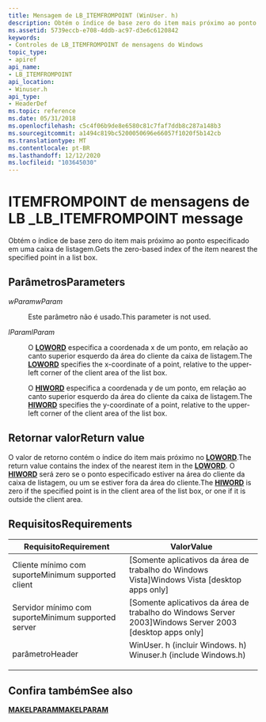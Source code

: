 ```yaml
---
title: Mensagem de LB_ITEMFROMPOINT (WinUser. h)
description: Obtém o índice de base zero do item mais próximo ao ponto especificado em uma caixa de listagem.
ms.assetid: 5739eccb-e708-4ddb-ac97-d3e6c6120842
keywords:
- Controles de LB_ITEMFROMPOINT de mensagens do Windows
topic_type:
- apiref
api_name:
- LB_ITEMFROMPOINT
api_location:
- Winuser.h
api_type:
- HeaderDef
ms.topic: reference
ms.date: 05/31/2018
ms.openlocfilehash: c5c4f06b9de8e6580c81c7faf7ddb8c287a148b3
ms.sourcegitcommit: a1494c819bc5200050696e66057f1020f5b142cb
ms.translationtype: MT
ms.contentlocale: pt-BR
ms.lasthandoff: 12/12/2020
ms.locfileid: "103645030"
---
```

# <a name="lb_itemfrompoint-message"></a><span data-ttu-id="b0146-104">ITEMFROMPOINT de mensagens de LB \_</span><span class="sxs-lookup"><span data-stu-id="b0146-104">LB\_ITEMFROMPOINT message</span></span>

<span data-ttu-id="b0146-105">Obtém o índice de base zero do item mais próximo ao ponto especificado em uma caixa de listagem.</span><span class="sxs-lookup"><span data-stu-id="b0146-105">Gets the zero-based index of the item nearest the specified point in a list box.</span></span>

## <a name="parameters"></a><span data-ttu-id="b0146-106">Parâmetros</span><span class="sxs-lookup"><span data-stu-id="b0146-106">Parameters</span></span>

<dl> <dt>

<span data-ttu-id="b0146-107">*wParam*</span><span class="sxs-lookup"><span data-stu-id="b0146-107">*wParam*</span></span> 
</dt> <dd>

<span data-ttu-id="b0146-108">Este parâmetro não é usado.</span><span class="sxs-lookup"><span data-stu-id="b0146-108">This parameter is not used.</span></span>

</dd> <dt>

<span data-ttu-id="b0146-109">*lParam*</span><span class="sxs-lookup"><span data-stu-id="b0146-109">*lParam*</span></span> 
</dt> <dd>

<span data-ttu-id="b0146-110">O [**LOWORD**](/previous-versions/windows/desktop/legacy/ms632659(v=vs.85)) especifica a coordenada x de um ponto, em relação ao canto superior esquerdo da área do cliente da caixa de listagem.</span><span class="sxs-lookup"><span data-stu-id="b0146-110">The [**LOWORD**](/previous-versions/windows/desktop/legacy/ms632659(v=vs.85)) specifies the x-coordinate of a point, relative to the upper-left corner of the client area of the list box.</span></span>

<span data-ttu-id="b0146-111">O [**HIWORD**](/previous-versions/windows/desktop/legacy/ms632657(v=vs.85)) especifica a coordenada y de um ponto, em relação ao canto superior esquerdo da área do cliente da caixa de listagem.</span><span class="sxs-lookup"><span data-stu-id="b0146-111">The [**HIWORD**](/previous-versions/windows/desktop/legacy/ms632657(v=vs.85)) specifies the y-coordinate of a point, relative to the upper-left corner of the client area of the list box.</span></span>

</dd> </dl>

## <a name="return-value"></a><span data-ttu-id="b0146-112">Retornar valor</span><span class="sxs-lookup"><span data-stu-id="b0146-112">Return value</span></span>

<span data-ttu-id="b0146-113">O valor de retorno contém o índice do item mais próximo no [**LOWORD**](/previous-versions/windows/desktop/legacy/ms632659(v=vs.85)).</span><span class="sxs-lookup"><span data-stu-id="b0146-113">The return value contains the index of the nearest item in the [**LOWORD**](/previous-versions/windows/desktop/legacy/ms632659(v=vs.85)).</span></span> <span data-ttu-id="b0146-114">O [**HIWORD**](/previous-versions/windows/desktop/legacy/ms632657(v=vs.85)) será zero se o ponto especificado estiver na área do cliente da caixa de listagem, ou um se estiver fora da área do cliente.</span><span class="sxs-lookup"><span data-stu-id="b0146-114">The [**HIWORD**](/previous-versions/windows/desktop/legacy/ms632657(v=vs.85)) is zero if the specified point is in the client area of the list box, or one if it is outside the client area.</span></span>

## <a name="requirements"></a><span data-ttu-id="b0146-115">Requisitos</span><span class="sxs-lookup"><span data-stu-id="b0146-115">Requirements</span></span>



| <span data-ttu-id="b0146-116">Requisito</span><span class="sxs-lookup"><span data-stu-id="b0146-116">Requirement</span></span> | <span data-ttu-id="b0146-117">Valor</span><span class="sxs-lookup"><span data-stu-id="b0146-117">Value</span></span> |
|-------------------------------------|----------------------------------------------------------------------------------------------------------|
| <span data-ttu-id="b0146-118">Cliente mínimo com suporte</span><span class="sxs-lookup"><span data-stu-id="b0146-118">Minimum supported client</span></span><br/> | <span data-ttu-id="b0146-119">\[Somente aplicativos da área de trabalho do Windows Vista\]</span><span class="sxs-lookup"><span data-stu-id="b0146-119">Windows Vista \[desktop apps only\]</span></span><br/>                                                           |
| <span data-ttu-id="b0146-120">Servidor mínimo com suporte</span><span class="sxs-lookup"><span data-stu-id="b0146-120">Minimum supported server</span></span><br/> | <span data-ttu-id="b0146-121">\[Somente aplicativos da área de trabalho do Windows Server 2003\]</span><span class="sxs-lookup"><span data-stu-id="b0146-121">Windows Server 2003 \[desktop apps only\]</span></span><br/>                                                     |
| <span data-ttu-id="b0146-122">parâmetro</span><span class="sxs-lookup"><span data-stu-id="b0146-122">Header</span></span><br/>                   | <dl> <span data-ttu-id="b0146-123"><dt>WinUser. h (incluir Windows. h)</dt></span><span class="sxs-lookup"><span data-stu-id="b0146-123"><dt>Winuser.h (include Windows.h)</dt></span></span> </dl> |



## <a name="see-also"></a><span data-ttu-id="b0146-124">Confira também</span><span class="sxs-lookup"><span data-stu-id="b0146-124">See also</span></span>

<dl> <dt>

[<span data-ttu-id="b0146-125">**MAKELPARAM**</span><span class="sxs-lookup"><span data-stu-id="b0146-125">**MAKELPARAM**</span></span>](/windows/desktop/api/winuser/nf-winuser-makelparam)
</dt> </dl>

 

